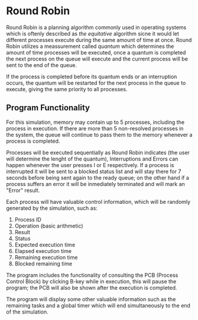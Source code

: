 # Round Robin

Round Robin is a planning algorithm commonly used in operating systems which is oftenly described as *the equitative* algorithm sicne it
would let different processes execute during the same amount of time at once. Round Robin utilizes a meassurement called *quantum* which
determines the amount of time processes will be executed, once a quantum is completed the next process on the queue will execute and the 
current process will be sent to the end of the queue.

If the process is completed before its quantum ends or an interruption occurs, the quantum will be restarted for the next process in the
queue to execute, giving the same priority to all processes. 

## Program Functionality
For this simulation, memory may contain up to 5 processes, including the process in execution. If there are more than 5 non-resolved processes
in the system, the queue will continue to pass them to the memory whenever a process is completed.

Processes will be executed sequentially as Round Robin indicates (the user will determine the lenght of the quantum), Interruptions and 
Errors can happen whenever the user presses I or E respectively. If a process is interrupted it will be sent to a blocked status list and 
will stay there for 7 seconds before being sent again to the ready queue; on the other hand if a process suffers an error it will be 
inmediately terminated and will mark an "Error" result.

Each process will have valuable control information, which will be randomly generated by the simulation, such as:
1. Process ID
2. Operation (basic arithmetic)
3. Result
4. Status
5. Expected execution time
6. Elapsed execution time
7. Remaining execution time
8. Blocked remaining time

The program includes the functionality of consulting the PCB (Process Control Block) by clicking B-key while in execution, this will pause 
the program; the PCB will also be shown after the execution is completed.

The program will display some other valuable information such as the remaining tasks and a global timer which will end simultaneously to 
the end of the simulation.
